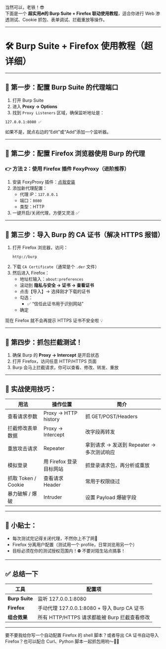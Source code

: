 当然可以，老铁！😎  
下面是一个 **超实用🔥的 Burp Suite + Firefox 联动使用教程**，适合你进行 Web 渗透测试、Cookie 抓包、表单调试、拦截重放等操作。

---

# 🛠️ Burp Suite + Firefox 使用教程（超详细）

---

## 🧩 第一步：配置 Burp Suite 的代理端口

1. 打开 Burp Suite
2. 进入 **Proxy → Options**
3. 找到 `Proxy Listeners` 区域，确保监听地址是：

```
127.0.0.1:8080 ✅
```

如果不是，就点右边的“Edit”或“Add”添加一个监听器。

---

## 🦊 第二步：配置 Firefox 浏览器使用 Burp 的代理

### 👉 方法 2：使用 Firefox 插件 **FoxyProxy**（进阶推荐）

1. 安装 FoxyProxy 插件：[点我安装](https://addons.mozilla.org/en-US/firefox/addon/foxyproxy-standard/)
2. 添加新代理配置：
   - 代理 IP：`127.0.0.1`
   - 端口：`8080`
   - 类型：HTTP
3. 一键开启/关闭代理，方便又灵活 ✅

---

## 🔐 第三步：导入 Burp 的 CA 证书（解决 HTTPS 报错）

1. 打开 Firefox 浏览器，访问：
   ```
   http://burp
   ```
2. 下载 `CA Certificate`（通常是个 `.der` 文件）
3. 然后进入 Firefox：
   - 地址栏输入：`about:preferences`
   - 滚动到 **隐私与安全 → 证书 → 查看证书**
   - 点击【导入】→ 选择刚才下载的证书
   - 勾选：
     - ✅ “信任此证书用于识别网站”
   - 确定

现在 Firefox 就不会再提示 HTTPS 证书不安全啦 💡

---

## 🧪 第四步：抓包拦截测试！

1. 确保 Burp 的 **Proxy → Intercept** 是开启状态
2. 打开 Firefox，访问任意 HTTP/HTTPS 页面
3. Burp 会马上拦截请求，你可以查看、修改、转发、重放

---

## 🧰 实战使用技巧：

| 用法 | 操作位置 | 简介 |
|------|----------|------|
| 查看请求参数 | Proxy → HTTP history | 抓 GET/POST/Headers |
| 拦截修改表单数据 | Proxy → Intercept | 改字段再转发 |
| 重放攻击请求 | Repeater | 拿到请求 → 发送到 Repeater → 多次测试响应 |
| 模拟登录 | 用 Firefox 登录目标网站 | 抓登录请求包，再分析或重放 |
| 抓取 Token / Cookie | 查看请求 Header | 常用于权限绕过 |
| 暴力破解 / 爆破 | Intruder | 设置 Payload 爆破字段 |

---

## 🚨 小贴士：

- 每次测试完记得关闭代理，不然你上不了网🤣
- Firefox 分离用户配置（测试用一个 profile，日常浏览用另一个）
- 目标必须在你的测试授权范围内！⛔ 不要对陌生站点搞事！

---

## ✅ 总结一下

| 工具 | 配置项 |
|------|--------|
| **Burp Suite** | 监听 127.0.0.1:8080 |
| **Firefox** | 手动代理 127.0.0.1:8080 + 导入 Burp CA 证书 |
| **组合效果** | 所有 HTTP/HTTPS 请求都能被 Burp 拦截查看修改 |

---

要不要我给你写一个自动配置 Firefox 的 shell 脚本？或者导出 CA 证书自动导入 Firefox？也可以配合 Curl、Python 脚本一起抓包用哟～👨‍💻